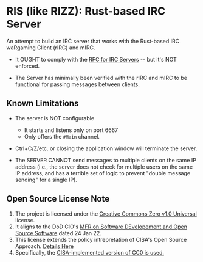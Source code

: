 RIS (like RIZZ): Rust-based IRC Server
======================================
An attempt to build an IRC server that works with the Rust-based IRC waRgaming Client (rIRC) and mIRC.

* It OUGHT to comply with the [RFC for IRC Servers](https://www.rfc-editor.org/rfc/rfc2813.txt) -- but it's NOT enforced.

* The Server has minimally been verified with the rIRC and mIRC to be functional for passing messages between clients.

Known Limitations
-----------------
* The server is NOT configurable
  * It starts and listens only on port 6667
  * Only offers the `#Main` channel.

* Ctrl+C/Z/etc. or closing the application window will terminate the server.

* The SERVER CANNOT send messages to multiple clients on the same IP address (i.e., the server does not check for multiple users on the same IP address, and has a terrible set of logic to prevent "double message sending" for a single IP).

Open Source License Note
------------------------
1. The project is licensed under the [Creative Commons Zero v1.0 Universal](https://creativecommons.org/publicdomain/zero/1.0/) license.
2. It aligns to the DoD CIO's [MFR on Software DEvelopement and Open Source Software](https://dodcio.defense.gov/portals/0/documents/library/softwaredev-opensource.pdf) dated 24 Jan 22.
3. This license extends the policy intrepretation of CISA's Open Source Approach. [Details Here](https://github.com/cisagov/development-guide/blob/develop/open-source-policy/policy.md)
4. Specifically, the [CISA-implemented version of CC0 is used.](https://github.com/cisagov/development-guide/blob/develop/LICENSE)
